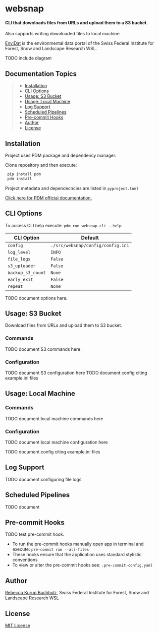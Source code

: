 # websnap

#### CLI that downloads files from URLs and upload them to a S3 bucket. 

Also supports writing downloaded files to local machine. 

[EnviDat](https://www.envidat.ch) is the environmental data portal of the Swiss Federal Institute for Forest, Snow and Landscape Research WSL.

TODO include diagram


## Documentation Topics

> - [Installation](#installation)
> - [CLI Options](#cli-options)
> - [Usage: S3 Bucket](#usage-s3-bucket)
> - [Usage: Local Machine](#usage-local-machine)
> - [Log Support](#log-support)
> - [Scheduled Pipelines](#scheduled-pipelines)
> - [Pre-commit Hooks](#pre-commit-hooks)
> - [Author](#author)
> - [License](#license)


## Installation

Project uses PDM package and dependency manager. 

Clone repository and then execute:

   ```bash
    pip install pdm
    pdm install
   ```

Project metadata and dependecncies are listed in `pyproject.toml`

[Click here for PDM official documentation.](https://pdm-project.org/en/latest/)


## CLI Options

To access CLI help execute: `pdm run websnap-cli --help`

| CLI Option        | Default                           |
|-------------------|-----------------------------------|
| `config`          | `./src/websnap/config/config.ini` |
| `log_level`       | `INFO`                            |
| `file_logs`       | `False`                           |
| `s3_uploader`     | `False`                           |
| `backup_s3_count` | `None`                            |
| `early_exit`      | `False`                           |
| `repeat`          | `None`                            |

TODO document options here.


## Usage: S3 Bucket

Download files from URLs and upload them to S3 bucket.

### Commands

TODO document S3 commands here.

### Configuration

TODO document S3 configuration here
TODO document config citing example.ini files


## Usage: Local Machine

### Commands

TODO document local machine commands here

### Configuration

TODO document local machine configuration here

TODO document config citing example.ini files


## Log Support

TODO document configuring file logs.


## Scheduled Pipelines

TODO document


## Pre-commit Hooks

TODO test pre-commit hook. 

- To run the pre-commit hooks manually open app in terminal and execute: `pre-commit run --all-files`
- These hooks ensure that the application uses standard stylistic conventions
- To view or alter the pre-commit hooks see: `.pre-commit-config.yaml`


## Author
[Rebecca Kurup Buchholz](https://www.linkedin.com/in/rebeccakurupbuchholz/), Swiss Federal Institute for Forest, Snow and Landscape Research WSL 


## License

[MIT License](https://gitlabext.wsl.ch/EnviDat/websnap/-/blob/main/LICENSE?ref_type=heads)

